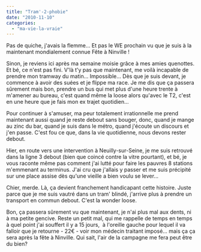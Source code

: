 ```yaml
---
title: "Tram'-2-phobie"
date: "2010-11-10"
categories: 
  - "ma-vie-la-vraie"
---
```


Pas de quiche, j'avais la flemme... Et pas le WE prochain vu que je suis à la maintenant mondialement connue Fête à Ninville !

Sinon, je reviens ici après ma semaine moisie grâce à mes amies quenottes. Et bé, ce n'est pas fini. V'là t'y pas que maintenant, me voilà incapable de prendre mon tramway du matin... Impossible... Dès que je suis devant, je commence à avoir des suées et je flippe ma race. Je me dis que ça passera sûrement mais bon, prendre un bus qui met plus d'une heure trente à m'amener au bureau, c'est quand même la loose alors qu'avec le T2, c'est en une heure que je fais mon ex trajet quotidien...

Pour continuer à s'amuser, ma peur totalement irrationnelle me prend maintenant aussi quand je reste debout sans bouger, donc, quand je mange au zinc du bar, quand je suis dans le métro, quand j'écoute un discours et j'en passe. C'est fou ce que, dans la vie quotidienne, nous devons rester debout.

Hier, en route vers une intervention à Neuilly-sur-Seine, je me suis retrouvé dans la ligne 3 debout (bien que coincé contre la vitre pourtant), et bé, je vous raconte même pas comment j'ai lutté pour faire les pauvres 8 stations m'emmenant au terminus. J'ai cru que j'allais y passer et me suis précipité sur une place assise dès qu'une vieille a bien voulu se lever...

Chier, merde. Là, ça devient franchement handicapant cette histoire. Juste parce que je me suis vautré dans un tram' blindé, j'arrive plus à prendre un transport en commun debout. C'est la wonder loose.

Bon, ça passera sûrement vu que maintenant, je n'ai plus mal aux dents, ni à ma petite gencive. Reste un petit mal, qui me rappelle de temps en temps à quel point j'ai souffert il y a 15 jours,  à l'oreille gauche pour lequel il va falloir que je retourne - 22€ - voir mon médecin traitant imposé... mais ça ça sera après la fête à Ninville. Qui sait, l'air de la campagne me fera peut être du bien?
